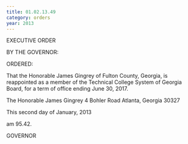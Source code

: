 ```yaml
---
title: 01.02.13.49
category: orders
year: 2013
---
```

 

EXECUTIVE ORDER

BY THE GOVERNOR:

ORDERED:

That the Honorable James Gingrey of Fulton County, Georgia, is
reappointed as a member of the Technical College System of
Georgia Board, for a term of office ending June 30, 2017.

The Honorable James Gingrey
4 Bohler Road
Atlanta, Georgia 30327

This second day of January, 2013

 am 95.42.

GOVERNOR

